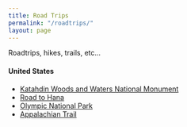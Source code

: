 ```yaml
---
title: Road Trips
permalink: "/roadtrips/"
layout: page
---
```


Roadtrips, hikes, trails, etc...

#### United States

- [Katahdin Woods and Waters National Monument](http://www.nytimes.com/2016/11/06/travel/maine-katahdin-woods-national-monument-trails-challenges.html)
- [Road to Hana](http://roadtohana.com)
- [Olympic National Park](https://www.nps.gov/state/wa/index.htm)
- [Appalachian Trail](https://en.wikipedia.org/wiki/Appalachian_Trail)